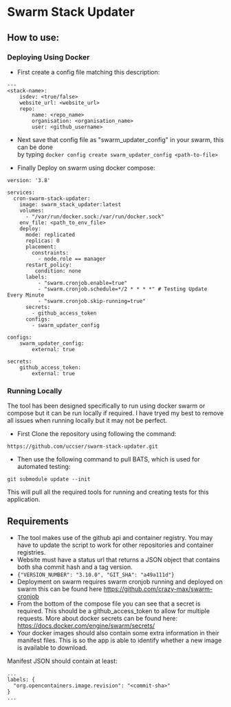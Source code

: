 # Swarm Stack Updater

## How to use:

### Deploying Using Docker
* First create a config file matching this description:
```
---
<stack-name>:
    isdev: <true/false>
    website_url: <website_url>
    repo:
        name: <repo_name>
        organisation: <organisation_name>
        user: <github_username>
```

* Next save that config file as "swarm_updater_config" in your swarm, this can be done <br />
by typing ```docker config create swarm_updater_config <path-to-file>```


* Finally Deploy on swarm using docker compose:
```
version: '3.8'

services:
  cron-swarm-stack-updater:
    image: swarm_stack_updater:latest
    volumes:
      - "/var/run/docker.sock:/var/run/docker.sock"
    env_file: <path_to_env_file>
    deploy:
      mode: replicated
      replicas: 0
      placement:
        constraints:
          - node.role == manager
      restart_policy:
         condition: none
      labels:
          - "swarm.cronjob.enable=true"
          - "swarm.cronjob.schedule=*/2 * * * *" # Testing Update Every Minute
          - "swarm.cronjob.skip-running=true"
      secrets:
        - github_access_token
      configs:
        - swarm_updater_config

configs:
    swarm_updater_config:
        external: true

secrets:
    github_access_token:
        external: true
```

### Running Locally

The tool has been designed specifically to run using docker swarm or compose but it can be run locally if required. I have tryed my best to remove all issues when running locally but it may not be perfect.

* First Clone the repository using following the command:
```
https://github.com/uccser/swarm-stack-updater.git
```
* Then use the following command to pull BATS, which is used for automated testing:
```
git submodule update --init
```
This will pull all the required tools for running and creating tests for this application.



## Requirements
* The tool makes use of the github api and container registry. You may have to update the script to work for other 
repositories and container registries.
* Website must have a status url that returns a JSON object that contains both 
sha commit hash and a tag version.
* ```{"VERSION_NUMBER": "3.10.0", "GIT_SHA": "a49a111d"}```
* Deployment on swarm requires swarm cronjob running and deployed on swarm
this can be found here https://github.com/crazy-max/swarm-cronjob
* From the bottom of the compose file you can see that a secret is required. This should be a github_access_token to allow for multiple requests. More about
docker secrets can be found here: https://docs.docker.com/engine/swarm/secrets/
* Your docker images should also contain some extra information in their manifest files. This is so the app is able to identify whether a new image is available to download.

Manifest JSON should contain at least:
```
...
labels: {
  "org.opencontainers.image.revision": "<commit-sha>"
}
...
```


